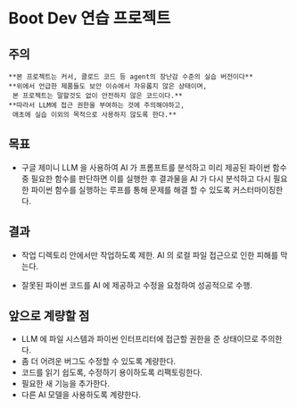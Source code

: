 # Boot Dev 연습 프로젝트
## 주의
    **본 프로젝트는 커서, 클로드 코드 등 agent의 장난감 수준의 실습 버전이다**
    **위에서 언급한 제품들도 보안 이슈에서 자유롭지 않은 상태이며, 
     본 프로젝트는 말할것도 없이 안전하지 않은 코드이다.**
    **따라서 LLM에 접근 권한을 부여하는 것에 주의해야하고,
     애초에 실습 이외의 목적으로 사용하지 않도록 한다.**

## 목표
- 구글 제미니 LLM 을 사용하여 AI 가 프롬프트를 분석하고
  미리 제공된 파이썬 함수 중 필요한 함수를 판단하면
  이를 실행한 후 결과물을 AI 가 다시 분석하고
  다시 필요한 파이썬 함수를 실행하는 루프를 통해
  문제를 해결 할 수 있도록 커스터마이징한다.

## 결과
- 작업 디렉토리 안에서만 작업하도록 제한. 
  AI 의 로컬 파일 접근으로 인한 피해를 막는다.

- 잘못된 파이썬 코드를 AI 에 제공하고 수정을 요청하여 성공적으로 수행.

## 앞으로 계량할 점
- LLM 에 파일 시스템과 파이썬 인터프리터에 접근할 권한을 준 상태이므로 주의한다.
- 좀 더 어려운 버그도 수정할 수 있도록 계량한다.
- 코드를 읽기 쉽도록, 수정하기 용이하도록 리팩토링한다.
- 필요한 새 기능을 추가한다.
- 다른 AI 모델을 사용하도록 계량한다.


